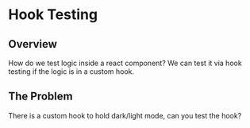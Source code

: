 # Hook Testing

## Overview
How do we test logic inside a react component? We can test it via hook testing if the logic is in a custom hook.

## The Problem
There is a custom hook to hold dark/light mode, can you test the hook?
